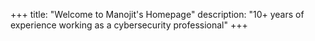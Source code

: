 +++
title: "Welcome to Manojit's Homepage"
description: "10+ years of experience working as a cybersecurity professional"
+++
